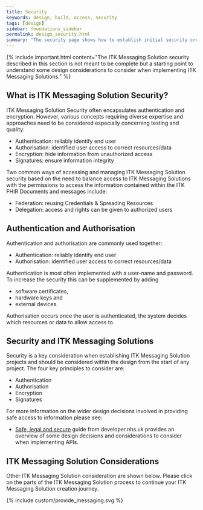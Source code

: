 ```yaml
---
title: Security
keywords: design, build, access, security
tags: [design]
sidebar: foundations_sidebar
permalink: design_security.html
summary: "The security page shows how to establish initial security credentials (where necessary) with the a ITK Messaging Solution"
---
```


{% include important.html content="The ITK Messaging Solution security described in this section is not meant to be complete but a starting point to understand some design considerations to consider when implementing ITK Messaging Solutions." %}

## What is ITK Messaging Solution Security? ##

ITK Messaging Solution Security often encapsulates authentication and encryption. However, various concepts requiring diverse expertise and approaches need to be considered especially concerning testing and quality:

- Authentication: reliably identify end user
- Authorisation: identified user access to correct resources/data 
- Encryption: hide information from unauthorized access
- Signatures: ensure information integrity

Two common ways of accessing and managing ITK Messaging Solution security based on the need to balance access to ITK Messaging Solutions with the permissions to access the information contained within the ITK FHIR Documents and messages include:

- Federation: reusing Credentials & Spreading Resources
- Delegation: access and rights can be given to authorized users

## Authentication and Authorisation ##

Authentication and authorisation are commonly used together:

- Authentication: reliably identify end user
- Authorisation: identified user access to correct resources/data 

Authentication is most often implemented with a user-name and password. To increase the security this can be supplemented by adding 

- software certificates, 
- hardware keys and 
- external devices. 

Authorisation occurs once the user is authenticated, the system decides which resources or data to allow access to.

## Security and ITK Messaging Solutions ##

Security is a key consideration when establishing ITK Messaging Solution projects and should be considered within the design from the start of any project. The four key principles to consider are:

- Authentication
- Authorisation
- Encryption
- Signatures

For more information on the wider design decisions involved in providing safe access to information please see: 

- [Safe, legal and secure](https://developer.nhs.uk/library/save-legal-secure/) guide from developer.nhs.uk provides an overview of some design decisions and considerations to consider when implementing APIs. 

## ITK Messaging Solution Considerations ##

Other ITK Messaging Solution consideration are shown below. Please click on the parts of the ITK Messaging Solution process to continue your ITK Messaging Solution creation journey.

{% include custom/provide_messaging.svg %}


